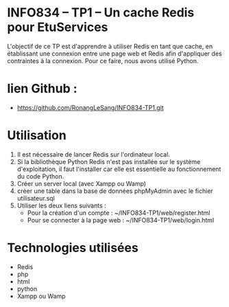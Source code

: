 # INFO834 – TP1 – Un cache Redis pour EtuServices
L'objectif de ce TP est d'apprendre à utiliser Redis en tant que cache, en établissant une connexion entre une page web et Redis afin d'appliquer des contraintes à la connexion. Pour ce faire, nous avons utilisé Python.

# lien Github :
- https://github.com/RonangLeSang/INFO834-TP1.git

# Utilisation
1. Il est nécessaire de lancer Redis sur l'ordinateur local.
2. Si la bibliothèque Python Redis n'est pas installée sur le système d'exploitation, il faut l'installer car elle est essentielle au fonctionnement du code Python.
3. Créer un server local (avec Xampp ou Wamp)
4. créer une table dans la base de données phpMyAdmin avec le fichier utilisateur.sql
5. Utiliser les deux liens suivants :
    - Pour la création d'un compte : ~/INFO834-TP1/web/register.html
    - Pour se connecter à la page web : ~/INFO834-TP1/web/login.html

# Technologies utilisées
- Redis
- php
- html
- python
- Xampp ou Wamp